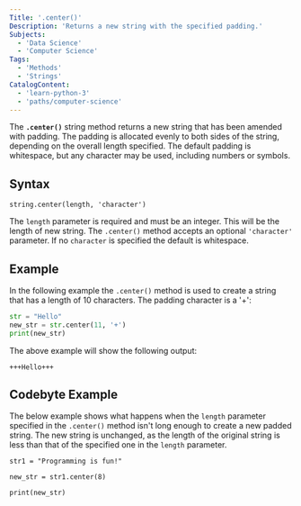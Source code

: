 ```yaml
---
Title: '.center()'
Description: 'Returns a new string with the specified padding.'
Subjects:
  - 'Data Science'  
  - 'Computer Science'  
Tags:
  - 'Methods'
  - 'Strings'  
CatalogContent:
  - 'learn-python-3' 
  - 'paths/computer-science' 
--- 
```


The **`.center()`** string method returns a new string that has been amended with padding. The padding is allocated evenly to both sides of the string, depending on the overall length specified. The default padding is whitespace, but any character may be used, including numbers or symbols.

## Syntax

```pseudo
string.center(length, 'character')
```

The `length` parameter is required and must be an integer. This will be the length of new string.
The `.center()` method accepts an optional `'character'` parameter. If no `character` is specified the default is whitespace.

## Example

In the following example the `.center()` method is used to create a string that has a length of 10 characters. The padding character is a '+':

```python
str = "Hello"
new_str = str.center(11, '+')
print(new_str)
```

The above example will show the following output:

```shell
+++Hello+++
```

## Codebyte Example

The below example shows what happens when the `length` parameter specified in the `.center()` method isn't long enough to create a new padded string. The new string is unchanged, as the length of the original string is less than that of the specified one in the `length` parameter.

```codebyte/python
str1 = "Programming is fun!"

new_str = str1.center(8)

print(new_str)
```
